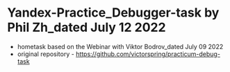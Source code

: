 # Yandex-Practice_Debugger-task by Phil Zh_dated July 12 2022
- hometask based on the Webinar with Viktor Bodrov_dated July 09 2022
- original repository - https://github.com/victorspring/practicum-debug-task
